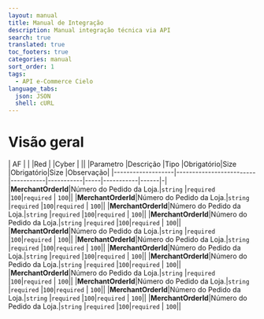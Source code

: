 ```yaml
---
layout: manual
title: Manual de Integração
description: Manual integração técnica via API
search: true
translated: true
toc_footers: true
categories: manual
sort_order: 1
tags:
  - API e-Commerce Cielo
language_tabs:
  json: JSON
  shell: cURL
---
```


# Visão geral

| AF                |                         |           |Red        |     |Cyber      |      ||
|Parametro          |Descrição                |Tipo       |Obrigatório|Size |Obrigatório|Size  |Observação|
|-------------------|-------------------------|-----------|-----------|-----|-----------|------|-|
|**MerchantOrderId**|Número do Pedido da Loja.|`string`   |`required` |`100`|`required` | `100`||
|**MerchantOrderId**|Número do Pedido da Loja.|`string`   |`required` |`100`|`required` | `100`||
|**MerchantOrderId**|Número do Pedido da Loja.|`string`   |`required` |`100`|`required` | `100`||
|**MerchantOrderId**|Número do Pedido da Loja.|`string`   |`required` |`100`|`required` | `100`||
|**MerchantOrderId**|Número do Pedido da Loja.|`string`   |`required` |`100`|`required` | `100`||
|**MerchantOrderId**|Número do Pedido da Loja.|`string`   |`required` |`100`|`required` | `100`||
|**MerchantOrderId**|Número do Pedido da Loja.|`string`   |`required` |`100`|`required` | `100`||
|**MerchantOrderId**|Número do Pedido da Loja.|`string`   |`required` |`100`|`required` | `100`||
|**MerchantOrderId**|Número do Pedido da Loja.|`string`   |`required` |`100`|`required` | `100`||
|**MerchantOrderId**|Número do Pedido da Loja.|`string`   |`required` |`100`|`required` | `100`||
|**MerchantOrderId**|Número do Pedido da Loja.|`string`   |`required` |`100`|`required` | `100`||
|**MerchantOrderId**|Número do Pedido da Loja.|`string`   |`required` |`100`|`required` | `100`||
